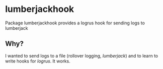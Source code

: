 # lumberjackhook
Package lumberjackhook provides a logrus hook for sending logs to lumberjack

## Why?

I wanted to send logs to a file (rollover logging, *lumberjack*) and to learn to write hooks for *logrus*. It works.